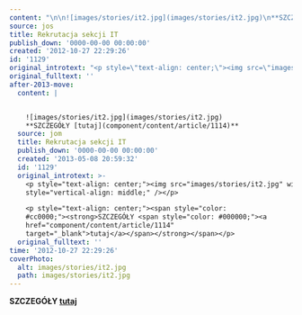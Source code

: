 ```yaml
---
content: "\n\n![images/stories/it2.jpg](images/stories/it2.jpg)\n**SZCZEGÓŁY [tutaj](component/content/article/1114)**\n\n\n<!--CONTENT FROM OLD SERVER (jos before 2013): \n\n![images/stories/it2.jpg](images/stories/it2.jpg)\n\r\n\n**SZCZEGÓŁY [tutaj](component/content/article/1114)**\n\n-->"
source: jos
title: Rekrutacja sekcji IT
publish_down: '0000-00-00 00:00:00'
created: '2012-10-27 22:29:26'
id: '1129'
original_introtext: "<p style=\"text-align: center;\"><img src=\"images/stories/it2.jpg\" width=\"600\" style=\"vertical-align: middle;\" /></p>\r\n<p style=\"text-align: center;\"><span style=\"color: #cc0000;\"><strong>SZCZEGÓŁY <span style=\"color: #000000;\"><a href=\"component/content/article/1114\" target=\"_blank\">tutaj</a></span></strong></span></p>"
original_fulltext: ''
after-2013-move:
  content: |


    ![images/stories/it2.jpg](images/stories/it2.jpg)
    **SZCZEGÓŁY [tutaj](component/content/article/1114)**
  source: jom
  title: Rekrutacja sekcji IT
  publish_down: '0000-00-00 00:00:00'
  created: '2013-05-08 20:59:32'
  id: '1129'
  original_introtext: >-
    <p style="text-align: center;"><img src="images/stories/it2.jpg" width="600"
    style="vertical-align: middle;" /></p>

    <p style="text-align: center;"><span style="color:
    #cc0000;"><strong>SZCZEGÓŁY <span style="color: #000000;"><a
    href="component/content/article/1114"
    target="_blank">tutaj</a></span></strong></span></p>
  original_fulltext: ''
time: '2012-10-27 22:29:26'
coverPhoto:
  alt: images/stories/it2.jpg
  path: images/stories/it2.jpg
---
```

**SZCZEGÓŁY [tutaj](component/content/article/1114)**


<!--CONTENT FROM OLD SERVER (jos before 2013): 




**SZCZEGÓŁY [tutaj](component/content/article/1114)**

-->

<!--{{json:{"created_date":"2012-10-27 22:29:26","publish_down":"0000-00-00 00:00:00","id":"1129"}}}-->